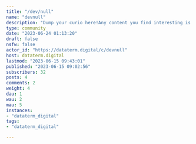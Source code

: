 ```yaml
---
title: "/dev/null" 
name: "devnull"
description: "Dump your curio here!Any content you find interesting is welcome. "
type: community
date: "2023-06-24 01:13:20"
draft: false
nsfw: false
actor_id: "https://dataterm.digital/c/devnull"
host: dataterm.digital
lastmod: "2023-06-15 09:43:01"
published: "2023-06-15 09:02:56"
subscribers: 32
posts: 4
comments: 2
weight: 4
dau: 1
wau: 2
mau: 5
instances:
- "dataterm_digital"
tags: 
- "dataterm_digital"

---
```

